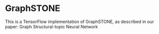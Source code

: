 # GraphSTONE
This is a TensorFlow implementation of GraphSTONE, as described in our paper: Graph Structural-topic Neural Network
